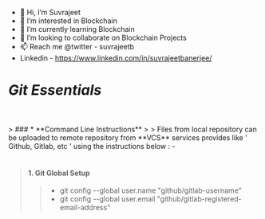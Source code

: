 * 👋 Hi, I’m Suvrajeet
* 👀 I’m interested in Blockchain
* 🌱 I’m currently learning Blockchain
* 💞️ I’m looking to collaborate on Blockchain Projects
* 📫 Reach me @twitter - suvrajeetb
* Linkedin - https://www.linkedin.com/in/suvrajeetbanerjee/





# **_Git Essentials_**

<br>
<br>
> ### * **Command Line Instructions**
> > Files from local repository can be uploaded to remote repository from **VCS** services provides like ' Github, Gitlab, etc ' using the instructions below : -
<br>
<br>

> #### 1. **Git Global Setup**
>> * git config --global user.name "github/gitlab-username"
>> * git config --global user.email "github/gitlab-registered-email-address"

